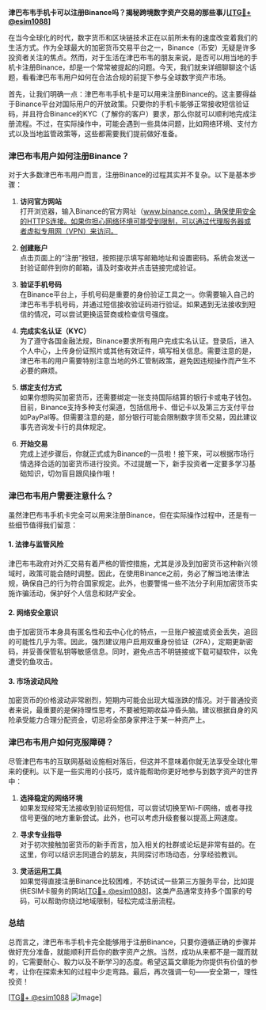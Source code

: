 **津巴布韦手机卡可以注册Binance吗？揭秘跨境数字资产交易的那些事儿[[TG💪+ @esim1088](https://t.me/s/esim1088)]**

在当今全球化的时代，数字货币和区块链技术正在以前所未有的速度改变着我们的生活方式。作为全球最大的加密货币交易平台之一，Binance（币安）无疑是许多投资者关注的焦点。然而，对于生活在津巴布韦的朋友来说，是否可以用当地的手机卡注册Binance，却是一个常常被提起的问题。今天，我们就来详细聊聊这个话题，看看津巴布韦用户如何在合法合规的前提下参与全球数字资产市场。

首先，让我们明确一点：津巴布韦手机卡是可以用来注册Binance的。这主要得益于Binance平台对国际用户的开放政策。只要你的手机卡能够正常接收短信验证码，并且符合Binance的KYC（了解你的客户）要求，那么你就可以顺利地完成注册流程。不过，在实际操作中，可能会遇到一些具体问题，比如网络环境、支付方式以及当地监管政策等，这些都需要我们提前做好准备。

### **津巴布韦用户如何注册Binance？**

对于大多数津巴布韦用户而言，注册Binance的过程其实并不复杂。以下是基本步骤：

1. **访问官方网站**  
   打开浏览器，输入Binance的官方网址（www.binance.com），确保使用安全的HTTPS连接。如果你担心网络环境可能受到限制，可以通过代理服务器或者虚拟专用网（VPN）来访问。

2. **创建账户**  
   点击页面上的“注册”按钮，按照提示填写邮箱地址和设置密码。系统会发送一封验证邮件到你的邮箱，请及时查收并点击链接完成验证。

3. **验证手机号码**  
   在Binance平台上，手机号码是重要的身份验证工具之一。你需要输入自己的津巴布韦手机号码，并通过短信接收验证码进行验证。如果遇到无法接收到短信的情况，可以尝试更换运营商或检查信号强度。

4. **完成实名认证（KYC）**  
   为了遵守各国金融法规，Binance要求所有用户完成实名认证。登录后，进入个人中心，上传身份证照片或其他有效证件，填写相关信息。需要注意的是，津巴布韦的用户需要特别注意当地的外汇管制政策，避免因违规操作而产生不必要的麻烦。

5. **绑定支付方式**  
   如果你想购买加密货币，还需要绑定一张支持国际结算的银行卡或电子钱包。目前，Binance支持多种支付渠道，包括信用卡、借记卡以及第三方支付平台如PayPal等。但需要注意的是，部分银行可能会限制数字货币交易，因此建议事先咨询发卡行的具体规定。

6. **开始交易**  
   完成上述步骤后，你就正式成为Binance的一员啦！接下来，可以根据市场行情选择合适的加密货币进行投资。不过提醒一下，新手投资者一定要多学习基础知识，切勿盲目跟风操作哦！

### **津巴布韦用户需要注意什么？**

虽然津巴布韦手机卡完全可以用来注册Binance，但在实际操作过程中，还是有一些细节值得我们留意：

#### **1. 法律与监管风险**
津巴布韦政府对外汇交易有着严格的管控措施，尤其是涉及到加密货币这种新兴领域时，政策可能会随时调整。因此，在使用Binance之前，务必了解当地法律法规，确保自己的行为符合国家规定。此外，也要警惕一些不法分子利用加密货币实施诈骗活动，保护好个人信息和财产安全。

#### **2. 网络安全意识**
由于加密货币本身具有匿名性和去中心化的特点，一旦账户被盗或资金丢失，追回的可能性几乎为零。因此，强烈建议用户启用双重身份验证（2FA），定期更新密码，并妥善保管私钥等敏感信息。同时，避免点击不明链接或下载可疑软件，以免遭受钓鱼攻击。

#### **3. 市场波动风险**
加密货币的价格波动非常剧烈，短期内可能会出现大幅涨跌的情况。对于普通投资者来说，最重要的是保持理性思考，不要被短期收益冲昏头脑。建议根据自身的风险承受能力合理分配资金，切忌将全部身家押注于某一种资产上。

### **津巴布韦用户如何克服障碍？**

尽管津巴布韦的互联网基础设施相对落后，但这并不意味着你就无法享受全球化带来的便利。以下是一些实用的小技巧，或许能帮助你更好地参与到数字资产的世界中：

1. **选择稳定的网络环境**  
   如果发现经常无法接收到验证码短信，可以尝试切换至Wi-Fi网络，或者寻找信号更强的地方重新尝试。此外，也可以考虑升级套餐以提高上网速度。

2. **寻求专业指导**  
   对于初次接触加密货币的新手而言，加入相关的社群或论坛是非常有益的。在这里，你可以结识志同道合的朋友，共同探讨市场动态，分享经验教训。

3. **灵活运用工具**  
   如果觉得直接注册Binance比较困难，不妨试试一些第三方服务平台，比如提供ESIM卡服务的网站[[TG💪+ @esim1088](https://t.me/s/esim1088)]。这类产品通常支持多个国家的号码，可以帮助你绕过地域限制，轻松完成注册流程。

### **总结**

总而言之，津巴布韦手机卡完全能够用于注册Binance，只要你遵循正确的步骤并做好充分准备，就能顺利开启你的数字资产之旅。当然，成功从来都不是一蹴而就的，它需要耐心、毅力以及不断学习的态度。希望这篇文章能为你提供有价值的参考，让你在探索未知的过程中少走弯路。最后，再次强调一句——安全第一，理性投资！

[[TG💪+ @esim1088](https://t.me/s/esim1088) ![Image](https://i.postimg.cc/4NQfJmqS/Snipaste-2025-05-13-00-14-12.png)]